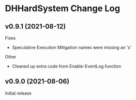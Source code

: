 # DHHardSystem Change Log

## v0.9.1 (2021-08-12)
Fixes
* Speculative Execution Mitigation names were missing an 's'

Other
* Cleaned up extra code from Enable-EventLog function


## v0.9.0 (2021-08-06)
Initial release
